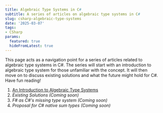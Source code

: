 ```yaml
---
title: Algebraic Type Systems in C#
subtitle: A series of articles on algebraic type systems in C#
slug: csharp-algebraic-type-systems
date: '2025-03-07'
tags:
- CSharp
params:
  featured: true
  hideFromLatest: true
---
```


This page acts as a navigation point for a series of articles related to algebraic type systems in C#. The series will start with an introduction to algebraic type system for those unfamiliar with the concept. It will then move on to discuss existing solutions and what the future might hold for C#. Have fun reading!

1. [An Introduction to Algebraic Type Systems](/csharp-algebraic-type-systems/introduction)
2. _Existing Solutions (Coming soon)_
3. _F# as C#'s missing type system (Coming soon)_
4. _Proposal for C# native sum types (Coming soon)_
